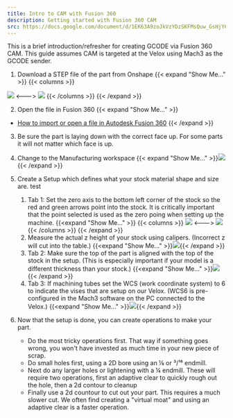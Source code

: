 ```yaml
---
title: Intro to CAM with Fusion 360
description: Getting started with Fusion 360 CAM
src: https://docs.google.com/document/d/1EK63A9zoJkVzYDzSKFMsQuw_GsHjY60yi7C2bry6HIY
---
```


This is a brief introduction/refresher for creating GCODE via Fusion 360 CAM. This guide assumes CAM is targeted at the Velox using Mach3 as the GCODE sender.

1. Download a STEP file of the part from Onshape {{< expand "Show Me..." >}}
{{< columns >}}
<img src="onshape-export.png">
<---> <!-- separator between columns -->
<img src="onshape-export-type.png">
{{< /columns >}}
{{< /expand >}}

2. Open the file in Fusion 360 {{< expand "Show Me..." >}}
- [How to import or open a file in Autodesk Fusion 360](https://knowledge.autodesk.com/support/fusion-360/learn-explore/caas/sfdcarticles/sfdcarticles/How-to-import-or-open-a-file-in-Autodesk-Fusion-360.html)
{{< /expand >}}
3. Be sure the part is laying down with the correct face up. For some parts it will not matter which face is up.
4. Change to the Manufacturing workspace {{< expand "Show Me..." >}}![](fusion-manufacture.png){{< /expand >}}

5. Create a Setup which defines what your stock material shape and size are. test
    1. Tab 1: Set the zero axis to the bottom left corner of the stock so the red and green arrows point into the stock. It is critically important that the point selected is used as the zero poing when setting up the machine. {{<expand "Show Me..." >}}
{{< columns >}}
![](fusion-setup-oigin-axes.png?height=180px)
<--->
![](fusion-setup-tab1-origin.png?height=280px)
{{< /columns >}}
   {{< /expand >}}
    2.  Measure the actual z height of your stock using calipers. (Incorrect z will cut into the table.) {{<expand "Show Me..." >}}![](measure-stock-thickness.jpg?height=180px){{< /expand >}}
    3. Tab 2: Make sure the top of the part is aligned with the top of the stock in the setup. (This is especially important if your model is a different thickness than your stock.) {{<expand "Show Me..." >}}![](fusion-setup-tab2-stock-size.png?height=280px){{< /expand >}}
    4. Tab 3: If machining tubes set the WCS (work coordinate system) to 6 to indicate the vises that are setup on our Velox. (WCS6 is pre-configured in the Mach3 software on the PC connected to the Velox.) {{<expand "Show Me..." >}}![](fusion-setup-tab3.png?height=180px){{< /expand >}}
    
6. Now that the setup is done, you can create operations to make your part.
    - Do the most tricky operations first. That way if something goes wrong, you won't have invested as much time in your new piece of scrap.
    - Do small holes first, using a 2D bore using an ⅛ or ³/¹⁶ endmill.
    - Next do any larger holes or lightening with a ¼ endmill. These will require two operations, first an adaptive clear to quickly rough out the hole, then a 2d contour to cleanup
    - Finally use a 2d countour to cut out your part. This requires a much slower cut. We often find creating a "virtual moat" and using an adaptive clear is a faster operation.



